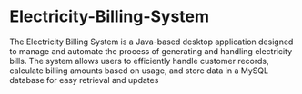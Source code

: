 # Electricity-Billing-System
The Electricity Billing System is a Java-based desktop application designed to manage and automate the process of generating and handling electricity bills. The system allows users to efficiently handle customer records, calculate billing amounts based on usage, and store data in a MySQL database for easy retrieval and updates
